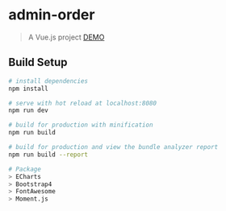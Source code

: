 # admin-order

> A Vue.js project
> [DEMO](https://wan-zhen.github.io/admin-order/dist)
## Build Setup

``` bash
# install dependencies
npm install

# serve with hot reload at localhost:8080
npm run dev

# build for production with minification
npm run build

# build for production and view the bundle analyzer report
npm run build --report

# Package
> ECharts
> Bootstrap4
> FontAwesome
> Moment.js
